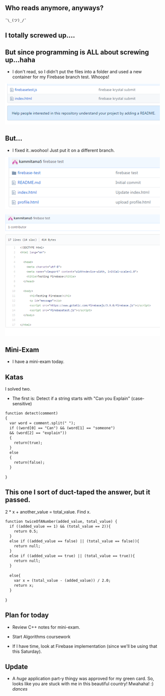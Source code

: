 ## Who reads anymore, anyways? 
```
¯\_(ツ)_/¯
```
## I totally screwed up....

## But since programming is ALL about screwing up...haha

- I don't read, so I didn't put the files into a folder
  and used a new container for my Firebase branch test.
  Whoops!
  
![firebase_3](/images/firebase_3.png)

## But...

- I fixed it..woohoo!
  Just put it on a different branch.
  
![firebase_1](/images/firebase_1.png)

![firebase_2](/images/firebase_2.png)

## Mini-Exam

- I have a mini-exam today.

## Katas

I solved two.

- The first is: 
  Detect if a string starts with "Can you Explain"
  (case-sensitive)
  
```
function detect(comment)
{
  var word = comment.split(" ");
  if ((word[0] == "Can") && (word[1] == "someone")
  && (word[2] == "explain"))
  {
    return(true);
  }
  else
  {
    return(false);
  }
  
}

```
## This one I sort of duct-taped the answer, but it passed.

2 * x + another_value = total_value.
Find x.

```
function twiceOfANumber(added_value, total_value) {
  if ((added_value == 1) && (total_value == 2)){
    return 0.5;
  } 
  else if ((added_value == false) || (total_value == false)){
    return null;
  }
  else if ((added_value == true) || (total_value == true)){
    return null;
  }
  
  else{
    var x = (total_value - (added_value)) / 2.0;
    return x;
  }
  
}
```

## Plan for today

- Review C++ notes for mini-exam.

- Start Algorithms coursework

- If I have time, look at Firebase
  implementation (since we'll be 
  using that this Saturday).
  
## Update

- A *huge* application part-y thingy
  was approved for my green card.
  So, looks like you are stuck with me
  in this beautiful country! Mwahaha!
  :) *dances*
